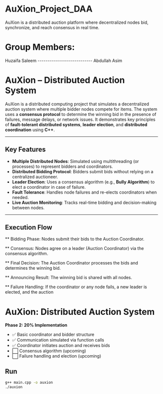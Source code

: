 
# AuXion_Project_DAA
AuXion is a distributed auction platform where decentralized nodes bid, synchronize, and reach consensus in real time.

# Group Members:
Huzaifa Saleem   ----------------------------
Abdullah Asim  


# AuXion – Distributed Auction System

AuXion is a distributed computing project that simulates a decentralized auction system where multiple bidder nodes compete for items. The system uses a **consensus protocol** to determine the winning bid in the presence of failures, message delays, or network issues. It demonstrates key principles of **fault-tolerant distributed systems**, **leader election**, and **distributed coordination** using **C++**.

---

## Key Features

- **Multiple Distributed Nodes**: Simulated using multithreading (or processes) to represent bidders and coordinators.
- **Distributed Bidding Protocol**: Bidders submit bids without relying on a centralized auctioneer.
- **Leader Election**: Uses a consensus algorithm (e.g., **Bully Algorithm**) to elect a coordinator in case of failure.
- **Fault Tolerance**: Handles node failures and re-elects coordinators when needed.
- **Live Auction Monitoring**: Tracks real-time bidding and decision-making between nodes.

---

## Execution Flow

 ** Bidding Phase:    Nodes submit their bids to the Auction Coordinator.

 ** Consensus:          Nodes agree on a leader (Auction Coordinator) via the consensus algorithm.

 ** Final Decision:   The Auction Coordinator processes the bids and determines the winning bid.

 ** Announcing Result:      The winning bid is shared with all nodes.

 ** Failure Handling:   If the coordinator or any node fails, a new leader is elected, and the auction 


# AuXion: Distributed Auction System

**Phase 2: 20% Implementation**

- ✅ Basic coordinator and bidder structure
- ✅ Communication simulated via function calls
- ✅ Coordinator initiates auction and receives bids
- ⬜ Consensus algorithm (upcoming)
- ⬜ Failure handling and election (upcoming)

## Run
```bash
g++ main.cpp -o auxion
./auxion

